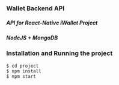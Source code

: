 ### Wallet Backend API
##### API for React-Native iWallet Project
##### NodeJS + MongoDB

### Installation and Running the project
```
$ cd project
$ npm install
$ npm start
```
